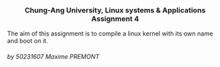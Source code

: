<h3 align="center">Chung-Ang University, Linux systems & Applications<br />
Assignment 4
</h3>

The aim of this assignment is to compile a linux kernel with its own name and boot on it.

<h6>by 50231607 Maxime PREMONT</h6>